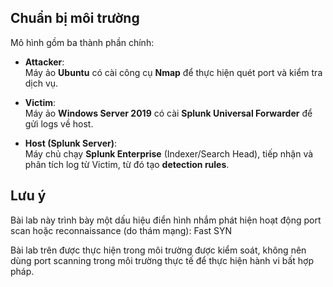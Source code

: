 ## Chuẩn bị môi trường

Mô hình gồm ba thành phần chính:

- **Attacker**:  
  Máy ảo **Ubuntu** có cài công cụ **Nmap** để thực hiện quét port và kiểm tra dịch vụ.

- **Victim**:  
  Máy ảo **Windows Server 2019** có cài **Splunk Universal Forwarder** để gửi logs về host.

- **Host (Splunk Server)**:  
  Máy chủ chạy **Splunk Enterprise** (Indexer/Search Head), tiếp nhận và phân tích log từ Victim, từ đó tạo **detection rules**.

## Lưu ý
Bài lab này trình bày một dấu hiệu điển hình nhắm phát hiện hoạt động port scan hoặc reconnaissance (do thám mạng): Fast SYN

Bài lab trên được thực hiện trong môi trường được kiểm soát, không nên dùng port scanning trong môi trường thực tế để thực hiện hành vi bất hợp pháp.
